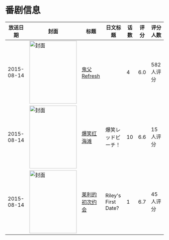 # 番剧信息

|放送日期|封面|标题|日文标题|话数|评分|评分人数|
|---|---|---|---|---|---|---|
|2015-08-14|<img src="/img/no_icon_subject.png" alt="封面" style="width:150px;height:200px;object-fit:cover;">|[鬼父 Refresh](https://bangumi.tv/subject/139719)||4|6.0|582人评分|
|2015-08-14|<img src="//lain.bgm.tv/pic/cover/c/e7/26/153093_cP2Qb.jpg" alt="封面" style="width:150px;height:200px;object-fit:cover;">|[爆笑红海滩](https://bangumi.tv/subject/153093)|爆笑レッドビーチ！|10|6.6|15人评分|
|2015-08-14|<img src="//lain.bgm.tv/pic/cover/c/f6/93/211845_MBiY2.jpg" alt="封面" style="width:150px;height:200px;object-fit:cover;">|[莱利的初次约会](https://bangumi.tv/subject/211845)|Riley's First Date?|1|6.7|45人评分|
